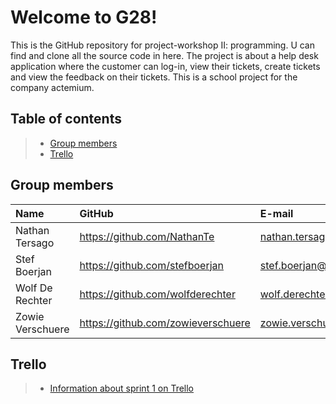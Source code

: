 # Welcome to G28!

This is the GitHub repository for project-workshop II: programming. U can find and clone all the source code in here. 
The project is about a help desk application where the customer can log-in, view their tickets, create tickets and view the feedback on their tickets. This is a school project for the company actemium.

## Table of contents

> - [Group members](#groepsleden)
> - [Trello](#trello)

## Group members

| Name    | GitHub                        | E-mail                               |
| :---     | :---                          | :---                                |
| Nathan Tersago | <https://github.com/NathanTe> | [nathan.tersago@student.hogent.be](mailto:natahan.tersago@student.hogent.be) |
| Stef Boerjan | <https://github.com/stefboerjan> | [stef.boerjan@student.hogent.be](mailto:stef.boerjan@student.hogent.be) |
| Wolf De Rechter| <https://github.com/wolfderechter> | [wolf.derechter@student.hogent.be](mailto:wolf.derechter@student.hogent.be) |
| Zowie Verschuere| <https://github.com/zowieverschuere> | [zowie.verschuere@student.hogent.be](mailto:zowie.verschuere@student.hogent.be) |



## Trello
> - [Information about sprint 1 on Trello](https://trello.com/b/xlBlOm6H/projectendotnetsprint1)

